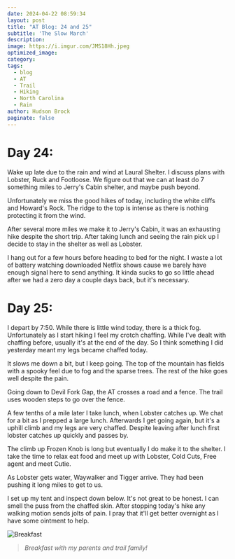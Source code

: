 ```yaml
---
date: 2024-04-22 08:59:34
layout: post
title: "AT Blog: 24 and 25"
subtitle: 'The Slow March'
description:
image: https://i.imgur.com/JMS18Hh.jpeg
optimized_image: 
category:
tags:
  - blog
  - AT
  - Trail
  - Hiking
  - North Carolina
  - Rain
author: Hudson Brock
paginate: false
---
```


# Day 24:

Wake up late due to the rain and wind at Laural Shelter. I discuss plans with Lobster, Ruck and Footloose. We figure out that we can at least do 7 something miles to Jerry's Cabin shelter, and maybe push beyond.

Unfortunately we miss the good hikes of today, including the white cliffs and Howard's Rock. The ridge to the top is intense as there is nothing protecting it from the wind.

After several more miles we make it to Jerry's Cabin, it was an exhausting hike despite the short trip. After taking lunch and seeing the rain pick up I decide to stay in the shelter as well as Lobster.

I hang out for a few hours before heading to bed for the night. I waste a lot of battery watching downloaded Netflix shows cause we barely have enough signal here to send anything. It kinda sucks to go so little ahead after we had a zero day a couple days back, but it's necessary.






# Day 25:


I depart by 7:50. While there is little wind today, there is a thick fog. Unfortunately as I start hiking I feel my crotch chaffing. While I've dealt with chaffing before, usually it's at the end of the day. So I think something I did yesterday meant my legs became chaffed today. 

It slows me down a bit, but I keep going. The top of the mountain has fields with a spooky feel due to fog and the sparse trees. The rest of the hike goes well despite the pain.

Going down to Devil Fork Gap, the AT crosses a road and a fence. The trail uses wooden steps to go over the fence. 

A few tenths of a mile later I take lunch, when Lobster catches up. We chat for a bit as I prepped a large lunch. Afterwards I get going again, but it's a uphill climb and my legs are very chaffed. Despite leaving after lunch first lobster catches up quickly and passes by. 

The climb up Frozen Knob is long but eventually I do make it to the shelter. I take the time to relax eat food and meet up with Lobster, Cold Cuts, Free agent and meet Cutie.

As Lobster gets water, Waywalker and Tigger arrive. They had been pushing it long miles to get to us.

I set up my tent and inspect down below. It's not great to be honest. I can smell the puss from the chaffed skin. After stopping today's hike any walking motion sends jolts of pain. I pray that it'll get better overnight as I have some ointment to help.


![Breakfast](https://i.imgur.com/aZRqocA.jpeg "Breakfast with my parents and trail family!")

>*Breakfast with my parents and trail family!*